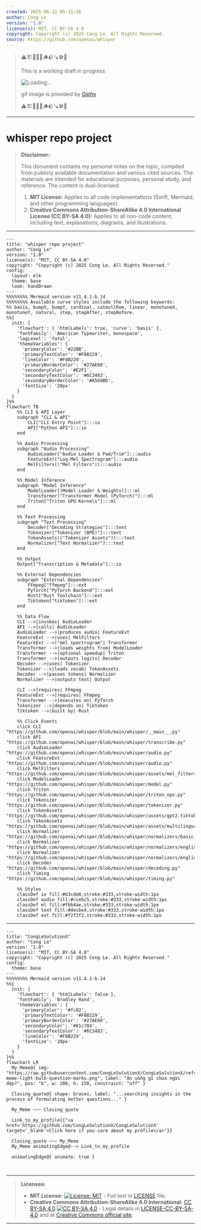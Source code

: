 ```yaml
---
created: 2025-06-12 05:31:26
author: Cong Le
version: "1.0"
license(s): MIT, CC BY-SA 4.0
copyright: Copyright (c) 2025 Cong Le. All Rights Reserved.
source: https://github.com/openai/whisper
---
```



> ⚠️🏗️🚧🦺🧱🪵🪨🪚🛠️👷
> 
> This is a working draft in progress
> 
> ![Loading...](https://media2.giphy.com/media/v1.Y2lkPTc5MGI3NjExdXZ4MGpmYmw1azl4ajBjaml2dXBob2NtYjA5a3BxY2xobzNmdWZnZCZlcD12MV9pbnRlcm5hbF9naWZfYnlfaWQmY3Q9Zw/MMUJuyQBqvBuw/giphy.gif)
>
> gif image is provided by [Giphy](https://giphy.com)
> 
> ⚠️🏗️🚧🦺🧱🪵🪨🪚🛠️👷


----




# whisper repo project
> **Disclaimer:**
>
> This document contains my personal notes on the topic,
> compiled from publicly available documentation and various cited sources.
> The materials are intended for educational purposes, personal study, and reference.
> The content is dual-licensed:
> 1. **MIT License:** Applies to all code implementations (Swift, Mermaid, and other programming languages).
> 2. **Creative Commons Attribution-ShareAlike 4.0 International License (CC BY-SA 4.0):** Applies to all non-code content, including text, explanations, diagrams, and illustrations.
---


```mermaid
---
title: "whisper repo project"
author: "Cong Le"
version: "1.0"
license(s): "MIT, CC BY-SA 4.0"
copyright: "Copyright (c) 2025 Cong Le. All Rights Reserved."
config:
  layout: elk
  theme: base
  look: handDrawn
---
%%%%%%%% Mermaid version v11.4.1-b.14
%%%%%%%% Available curve styles include the following keywords:
%% basis, bumpX, bumpY, cardinal, catmullRom, linear, monotoneX, monotoneY, natural, step, stepAfter, stepBefore.
%%{
  init: {
    'flowchart': { 'htmlLabels': true, 'curve': 'basis' },
    'fontFamily': 'American Typewriter, monospace',
    'logLevel': 'fatal',
    'themeVariables': {
      'primaryColor': '#22BB',
      'primaryTextColor': '#F8B229',
      'lineColor': '#F8B229',
      'primaryBorderColor': '#27AE60',
      'secondaryColor': '#E2F1',
      'secondaryTextColor': '#6C3483',
      'secondaryBorderColor': '#A569BD',
      'fontSize': '20px'
    }
  }
}%%
flowchart TB
    %% CLI & API Layer
    subgraph "CLI & API"
        CLI["CLI Entry Point"]:::io
        API["Python API"]:::io
    end

    %% Audio Processing
    subgraph "Audio Processing" 
        AudioLoader["Audio Loader & Pad/Trim"]:::audio
        FeatureExt["Log-Mel Spectrogram"]:::audio
        MelFilters(("Mel Filters")):::audio
    end

    %% Model Inference
    subgraph "Model Inference"
        ModelLoader[(Model Loader & Weights)]:::ml
        Transformer["Transformer Model (PyTorch)"]:::ml
        Triton["Triton GPU Kernels"]:::ml
    end

    %% Text Processing
    subgraph "Text Processing"
        Decoder["Decoding Strategies"]:::text
        Tokenizer["Tokenizer (BPE)"]:::text
        TokenAssets(("Tokenizer Assets")):::text
        Normalizer["Text Normalizer"]:::text
    end

    %% Output
    Output["Transcription & Metadata"]:::io

    %% External Dependencies
    subgraph "External Dependencies"
        FFmpeg["ffmpeg"]:::ext
        PyTorch["PyTorch Backend"]:::ext
        Rust["Rust Toolchain"]:::ext
        Tiktoken["tiktoken"]:::ext
    end

    %% Data Flow
    CLI -->|invokes| AudioLoader
    API -->|calls| AudioLoader
    AudioLoader -->|produces audio| FeatureExt
    FeatureExt -->|uses| MelFilters
    FeatureExt -->|"mel spectrogram"| Transformer
    Transformer -->|loads weights from| ModelLoader
    Transformer -->|optional speedup| Triton
    Transformer -->|outputs logits| Decoder
    Decoder -->|uses| Tokenizer
    Tokenizer -->|loads vocab| TokenAssets
    Decoder -->|passes tokens| Normalizer
    Normalizer -->|outputs text| Output

    CLI -->|requires| FFmpeg
    FeatureExt -->|requires| FFmpeg
    Transformer -->|executes on| PyTorch
    Tokenizer -->|depends on| Tiktoken
    Tiktoken -->|built by| Rust

    %% Click Events
    click CLI "https://github.com/openai/whisper/blob/main/whisper/__main__.py"
    click API "https://github.com/openai/whisper/blob/main/whisper/transcribe.py"
    click AudioLoader "https://github.com/openai/whisper/blob/main/whisper/audio.py"
    click FeatureExt "https://github.com/openai/whisper/blob/main/whisper/audio.py"
    click MelFilters "https://github.com/openai/whisper/blob/main/whisper/assets/mel_filters.npz"
    click ModelLoader "https://github.com/openai/whisper/blob/main/whisper/model.py"
    click Triton "https://github.com/openai/whisper/blob/main/whisper/triton_ops.py"
    click Tokenizer "https://github.com/openai/whisper/blob/main/whisper/tokenizer.py"
    click TokenAssets "https://github.com/openai/whisper/blob/main/whisper/assets/gpt2.tiktoken"
    click TokenAssets "https://github.com/openai/whisper/blob/main/whisper/assets/multilingual.tiktoken"
    click Normalizer "https://github.com/openai/whisper/blob/main/whisper/normalizers/basic.py"
    click Normalizer "https://github.com/openai/whisper/blob/main/whisper/normalizers/english.py"
    click Normalizer "https://github.com/openai/whisper/blob/main/whisper/normalizers/english.json"
    click Decoder "https://github.com/openai/whisper/blob/main/whisper/decoding.py"
    click Timing "https://github.com/openai/whisper/blob/main/whisper/timing.py"

    %% Styles
    classDef io fill:#b3cde0,stroke:#333,stroke-width:1px
    classDef audio fill:#ccebc5,stroke:#333,stroke-width:1px
    classDef ml fill:#fbb4ae,stroke:#333,stroke-width:1px
    classDef text fill:#decbe4,stroke:#333,stroke-width:1px
    classDef ext fill:#f2f2f2,stroke:#333,stroke-width:1px
```

---

<!-- 
```mermaid
%% Current Mermaid version
info
```  -->


```mermaid
---
title: "CongLeSolutionX"
author: "Cong Le"
version: "1.0"
license(s): "MIT, CC BY-SA 4.0"
copyright: "Copyright (c) 2025 Cong Le. All Rights Reserved."
config:
  theme: base
---
%%%%%%%% Mermaid version v11.4.1-b.14
%%{
  init: {
    'flowchart': { 'htmlLabels': false },
    'fontFamily': 'Bradley Hand',
    'themeVariables': {
      'primaryColor': '#fc82',
      'primaryTextColor': '#F8B229',
      'primaryBorderColor': '#27AE60',
      'secondaryColor': '#81c784',
      'secondaryTextColor': '#6C3483',
      'lineColor': '#F8B229',
      'fontSize': '20px'
    }
  }
}%%
flowchart LR
  My_Meme@{ img: "https://raw.githubusercontent.com/CongLeSolutionX/CongLeSolutionX/refs/heads/main/assets/images/My-meme-light-bulb-question-marks.png", label: "Ăn uống gì chưa ngừi đẹp?", pos: "b", w: 200, h: 150, constraint: "off" }

  Closing_quote@{ shape: braces, label: "...searching insights in the process of formulating better questions..." }
    
  My_Meme ~~~ Closing_quote
    
  Link_to_my_profile{{"<a href='https://github.com/CongLeSolutionX/CongLeSolutionX' target='_blank'>Click here if you care about my profile</a>"}}

  Closing_quote ~~~ My_Meme
  My_Meme animatingEdge@--> Link_to_my_profile
  
  animatingEdge@{ animate: true }



```

---
>**Licenses:**
>
>- **MIT License:**  [![License: MIT](https://img.shields.io/badge/License-MIT-yellow.svg)](LICENSE) - Full text in [LICENSE](LICENSE) file.
>- **Creative Commons Attribution-ShareAlike 4.0 International**: [CC BY-SA 4.0](https://creativecommons.org/licenses/by-sa/4.0/) [![CC BY-SA 4.0](https://licensebuttons.net/l/by-sa/4.0/88x31.png)](https://creativecommons.org/licenses/by-sa/4.0/) - Legal details in [LICENSE-CC-BY-SA-4.0](THE_PAST/LICENSE-CC-BY-SA-4.0) and at [Creative Commons official site](https://creativecommons.org/licenses/by-sa/4.0/).
>
---
